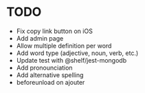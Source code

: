 # TODO

- Fix copy link button on iOS
- Add admin page
- Allow multiple definition per word
- Add word type (adjective, noun, verb, etc.)
- Update test with @shelf/jest-mongodb
- Add pronounciation
- Add alternative spelling
- beforeunload on ajouter
